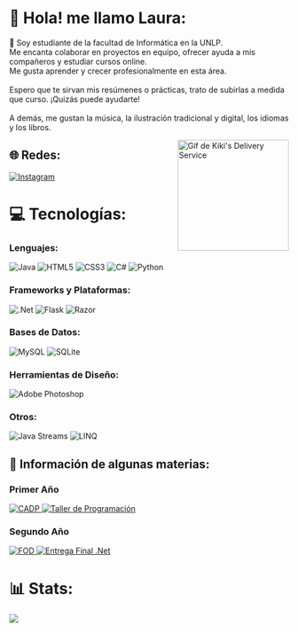 # 💫 Hola! me llamo Laura:
🔭 Soy estudiante de la facultad de Informática en la UNLP.<br>Me encanta colaborar en proyectos en equipo, ofrecer ayuda a mis compañeros y estudiar cursos online. <br>Me gusta aprender y crecer profesionalmente en esta área. <br><br>Espero que te sirvan mis resúmenes o prácticas, trato de subirlas a medida que curso. ¡Quizás puede ayudarte!<br><br>A demás, me gustan la música, la ilustración tradicional y digital, los idiomas y los libros. <br>
<div style="float:right">
  <img src="https://media.giphy.com/media/1AHojbQkAcBOhEZWjz/giphy.gif" width="200" height="200" alt="Gif de Kiki's Delivery Service">
</div>

## 🌐 Redes:
[![Instagram](https://img.shields.io/badge/Instagram-%23E4405F.svg?logo=Instagram&logoColor=white)](https://instagram.com/mlaulw) 

# 💻 Tecnologías:

### Lenguajes:
![Java](https://img.shields.io/badge/java-%23ED8B00.svg?style=for-the-badge&logo=openjdk&logoColor=white) 
![HTML5](https://img.shields.io/badge/html5-%23E34F26.svg?style=for-the-badge&logo=html5&logoColor=white) 
![CSS3](https://img.shields.io/badge/css3-%231572B6.svg?style=for-the-badge&logo=css3&logoColor=white) 
![C#](https://img.shields.io/badge/c%23-%23239120.svg?style=for-the-badge&logo=csharp&logoColor=white) 
![Python](https://img.shields.io/badge/python-3670A0?style=for-the-badge&logo=python&logoColor=ffdd54)

### Frameworks y Plataformas:
![.Net](https://img.shields.io/badge/.NET-5C2D91?style=for-the-badge&logo=dot-net&logoColor=white) 
![Flask](https://img.shields.io/badge/flask-%23000.svg?style=for-the-badge&logo=flask&logoColor=white) 
![Razor](https://img.shields.io/badge/razor-%230078D4.svg?style=for-the-badge&logo=razor&logoColor=white)

### Bases de Datos:
![MySQL](https://img.shields.io/badge/mysql-%2300000f.svg?style=for-the-badge&logo=mysql&logoColor=white) 
![SQLite](https://img.shields.io/badge/sqlite-%2307405e.svg?style=for-the-badge&logo=sqlite&logoColor=white)

### Herramientas de Diseño:
![Adobe Photoshop](https://img.shields.io/badge/adobe%20photoshop-%2331A8FF.svg?style=for-the-badge&logo=adobe%20photoshop&logoColor=white)

### Otros:
![Java Streams](https://img.shields.io/badge/Java%20Streams-%23ED8B00.svg?style=for-the-badge&logo=openjdk&logoColor=white)
![LINQ](https://img.shields.io/badge/LINQ-%23239120.svg?style=for-the-badge&logo=csharp&logoColor=white)

## 📌 Información de algunas materias:

### Primer Año
<a href="https://github.com/Lala-Lg/CADP">
  <img src="https://github-readme-stats.vercel.app/api/pin/?username=Lala-Lg&repo=CADP&theme=omni" alt="CADP">
</a>
<a href="https://github.com/Lala-Lg/TallerDeProgramacion">
  <img src="https://github-readme-stats.vercel.app/api/pin/?username=Lala-Lg&repo=TallerDeProgramacion&theme=omni" alt="Taller de Programación">
</a>

### Segundo Año
<a href="https://github.com/Lala-Lg/FOD">
  <img src="https://github-readme-stats.vercel.app/api/pin/?username=Lala-Lg&repo=FOD&theme=omni" alt="FOD">
</a>
<a href="https://github.com/Lala-Lg/EntregaFinal.Net">
  <img src="https://github-readme-stats.vercel.app/api/pin/?username=Lala-Lg&repo=EntregaFinal.Net&theme=omni" alt="Entrega Final .Net">
</a>

# 📊 Stats:
![](https://github-readme-stats.vercel.app/api/top-langs/?username=Lala-lg&theme=omni&hide_border=false&include_all_commits=false&count_private=false&layout=compact)
